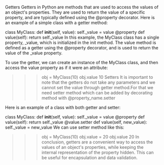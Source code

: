 Getters
Getters in Python are methods that are used to access the values of an object's properties. They are used to return the value of a specific property, and are typically defined using the @property decorator. Here is an example of a simple class with a getter method:

class MyClass:
    def __init__(self, value):
        self._value = value
    @property
    def value(self):
        return self._value
In this example, the MyClass class has a single property, _value, which is initialized in the init method. The value method is defined as a getter using the @property decorator, and is used to return the value of the _value property.

To use the getter, we can create an instance of the MyClass class, and then access the value property as if it were an attribute:

>>> obj = MyClass(10)
>>> obj.value
10
Setters
It is important to note that the getters do not take any parameters and we cannot set the value through getter method.For that we need setter method which can be added by decorating method with @property_name.setter

Here is an example of a class with both getter and setter:

class MyClass:
    def __init__(self, value):
        self._value = value
    @property
    def value(self):
        return self._value
    @value.setter
    def value(self, new_value):
        self._value = new_value
We can use setter method like this:

>>> obj = MyClass(10)
>>> obj.value = 20
>>> obj.value
20
In conclusion, getters are a convenient way to access the values of an object's properties, while keeping the internal representation of the property hidden. This can be useful for encapsulation and data validation.